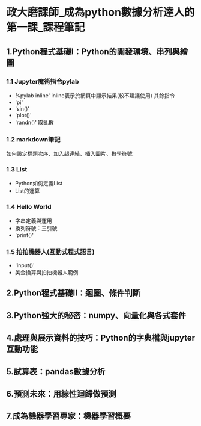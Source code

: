 
# **政大磨課師_成為python數據分析達人的第一課_課程筆記**

## 1.Python程式基礎I：Python的開發環境、串列與繪圖 

### 1.1 Jupyter魔術指令pylab

  - %pylab inline' inline表示於網頁中顯示結果(較不建議使用)
  其餘指令
  - 'pi'
  - 'sin()'
  - 'plot()'
  - 'randn()' 取亂數

### 1.2 markdown筆記
  如何設定標題次序、加入超連結、插入圖片、數學符號

### 1.3 List
  - Python如何定義List
  - List的運算

### 1.4 Hello World
  - 字串定義與運用
  - 換列符號：三引號
  - 'print()'

### 1.5 拍拍機器人(互動式程式語言)
  - 'input()'
  - 美金換算與拍拍機器人範例
  
## 2.Python程式基礎II：迴圈、條件判斷


## 3.Python強大的秘密：numpy、向量化與各式套件

## 4.處理與展示資料的技巧：Python的字典檔與jupyter互動功能

## 5.試算表：pandas數據分析

## 6.預測未來：用線性迴歸做預測

## 7.成為機器學習專家：機器學習概要
